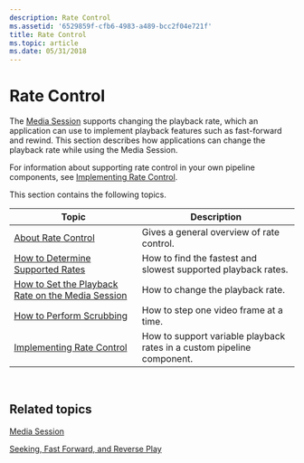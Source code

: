 ```yaml
---
description: Rate Control
ms.assetid: '6529859f-cfb6-4983-a489-bcc2f04e721f'
title: Rate Control
ms.topic: article
ms.date: 05/31/2018
---
```


# Rate Control

The [Media Session](media-session.md) supports changing the playback rate, which an application can use to implement playback features such as fast-forward and rewind. This section describes how applications can change the playback rate while using the Media Session.

For information about supporting rate control in your own pipeline components, see [Implementing Rate Control](implementing-rate-control.md).

This section contains the following topics.



| Topic                                                                                                      | Description                                                            |
|------------------------------------------------------------------------------------------------------------|------------------------------------------------------------------------|
| [About Rate Control](about-rate-control.md)                                                               | Gives a general overview of rate control.                              |
| [How to Determine Supported Rates](how-to-determine-supported-rates.md)                                   | How to find the fastest and slowest supported playback rates.          |
| [How to Set the Playback Rate on the Media Session](how-to-set-the-playback-rate-on-the-media-session.md) | How to change the playback rate.                                       |
| [How to Perform Scrubbing](how-to-perform-scrubbing.md)                                                   | How to step one video frame at a time.                                 |
| [Implementing Rate Control](implementing-rate-control.md)                                                 | How to support variable playback rates in a custom pipeline component. |



 

## Related topics

<dl> <dt>

[Media Session](media-session.md)
</dt> <dt>

[Seeking, Fast Forward, and Reverse Play](seeking--fast-forward--and-reverse-play.md)
</dt> </dl>

 

 



